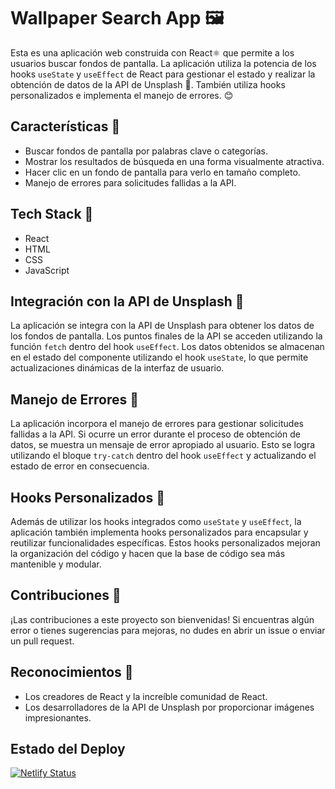 # Wallpaper Search App 🖼️

Esta es una aplicación web construida con React⚛️ que permite a los usuarios buscar fondos de pantalla. La aplicación utiliza la potencia de los hooks `useState` y `useEffect` de React para gestionar el estado y realizar la obtención de datos de la API de Unsplash 📸. También utiliza hooks personalizados e implementa el manejo de errores. 😊

## Características 🌟

- Buscar fondos de pantalla por palabras clave o categorías.
- Mostrar los resultados de búsqueda en una forma visualmente atractiva.
- Hacer clic en un fondo de pantalla para verlo en tamaño completo.
- Manejo de errores para solicitudes fallidas a la API.

## Tech Stack 🚀

- React
- HTML
- CSS
- JavaScript

## Integración con la API de Unsplash 🌌

La aplicación se integra con la API de Unsplash para obtener los datos de los fondos de pantalla. Los puntos finales de la API se acceden utilizando la función `fetch` dentro del hook `useEffect`. Los datos obtenidos se almacenan en el estado del componente utilizando el hook `useState`, lo que permite actualizaciones dinámicas de la interfaz de usuario.

## Manejo de Errores 🚦

La aplicación incorpora el manejo de errores para gestionar solicitudes fallidas a la API. Si ocurre un error durante el proceso de obtención de datos, se muestra un mensaje de error apropiado al usuario. Esto se logra utilizando el bloque `try-catch` dentro del hook `useEffect` y actualizando el estado de error en consecuencia.

## Hooks Personalizados 🎣

Además de utilizar los hooks integrados como `useState` y `useEffect`, la aplicación también implementa hooks personalizados para encapsular y reutilizar funcionalidades específicas. Estos hooks personalizados mejoran la organización del código y hacen que la base de código sea más mantenible y modular.

## Contribuciones 🤝

¡Las contribuciones a este proyecto son bienvenidas! Si encuentras algún error o tienes sugerencias para mejoras, no dudes en abrir un issue o enviar un pull request.

## Reconocimientos 💙

- Los creadores de React y la increíble comunidad de React.
- Los desarrolladores de la API de Unsplash por proporcionar imágenes impresionantes.

## Estado del Deploy
[![Netlify Status](https://api.netlify.com/api/v1/badges/a8819778-04b8-436b-9958-35757b675c7a/deploy-status)](https://app.netlify.com/sites/wallsearch/deploys)
